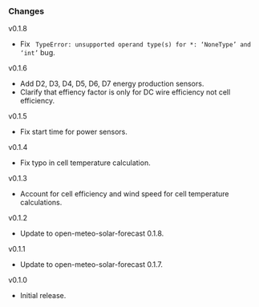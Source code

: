 ### Changes

v0.1.8

- Fix ` TypeError: unsupported operand type(s) for *: ‘NoneType’ and ‘int’` bug.

v0.1.6

- Add D2, D3, D4, D5, D6, D7 energy production sensors.
- Clarify that effiency factor is only for DC wire efficiency not cell efficiency.

v0.1.5

- Fix start time for power sensors.

v0.1.4

- Fix typo in cell temperature calculation.

v0.1.3

- Account for cell efficiency and wind speed for cell temperature calculations.

v0.1.2

- Update to open-meteo-solar-forecast 0.1.8.

v0.1.1

- Update to open-meteo-solar-forecast 0.1.7.

v0.1.0

- Initial release.
